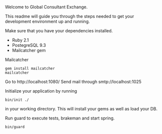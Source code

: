 Welcome to Global Consultant Exchange.

This readme will guide you through the steps needed to get your development environment up and
running.

Make sure that you have your dependencies installed.

* Ruby 2.1
* PostegreSQL 9.3
* Mailcatcher gem

Mailcatcher 

```
gem install mailcatcher
mailcatcher
```
Go to http://localhost:1080/
Send mail through smtp://localhost:1025

Initialize your application by running
```
bin/init ./
```
in your working directory.  This will install your gems as well as load your DB.


Run guard to execute tests, brakeman and start spring.

```
bin/guard
```

